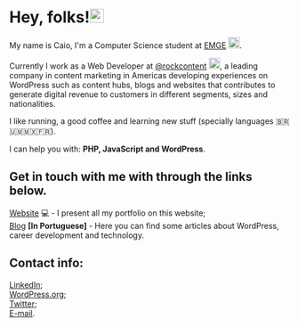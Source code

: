 <h1>Hey, folks!<img src = "https://drive.google.com/uc?id=12sAVNlfxNCd5AePeGpzf80bebVD6DUf9" width = "25px" height = "25px"></h1>

<p>My name is Caio, I'm a Computer Science student at <a href = "https://www.emge.edu.br">EMGE</a> <img src = "https://camo.githubusercontent.com/db37c16a0f2aaf3ebe2aec5639e8a611ea67b75a19a4eb448f57a8109f3c5c80/687474703a2f2f656d67652e6564752e62722f77702d636f6e74656e742f75706c6f6164732f323031372f31312f66617669636f6e2e706e67" width = "20px" height = "20px" alt = "EMGE logo">.

Currently I work as a Web Developer at [@rockcontent](https://www.rockcontent.com) <img src = "https://drive.google.com/uc?id=1mCRueB_HsBb457ZPpX8VOJzD2TkMkdd8" width = "20px" height = "20px" alt = "Rock Content logo">, a leading company in content marketing in Americas developing experiences on WordPress such as content hubs, blogs and websites that contributes to generate digital revenue to customers in different segments, sizes and nationalities.

I like running, a good coffee and learning new stuff (specially languages 🇧🇷🇺🇲🇲🇽🇫🇷).

I can help you with: <b>PHP, JavaScript and WordPress</b>.</p>

<h2>Get in touch with me with through the links below.</h2>

<p>
  <a href = "https://www.caiohferreira.com.br">Website</a> 💻  - I present all  my portfolio on this website;
  <br><a href = "https://www.caiohferreira.com.br/blog">Blog</a> <b>[In Portuguese]</b> - Here you can find some articles about WordPress, career development and technology.
</p>
<h2>Contact info:</h2><p>
  <a href = "https://www.linkedin.com/in/caio-henrique-azevedo-ferreira/">LinkedIn</a>;
    <br><a href = "https://profiles.wordpress.org/caiohferreira/">WordPress.org</a>;
    <br><a href = "https://twitter.com/caioh_ferreira">Twitter</a>;
  <br><a href = "mailto:caiohferreiradev@gmail.com">E-mail</a>.
</p>
